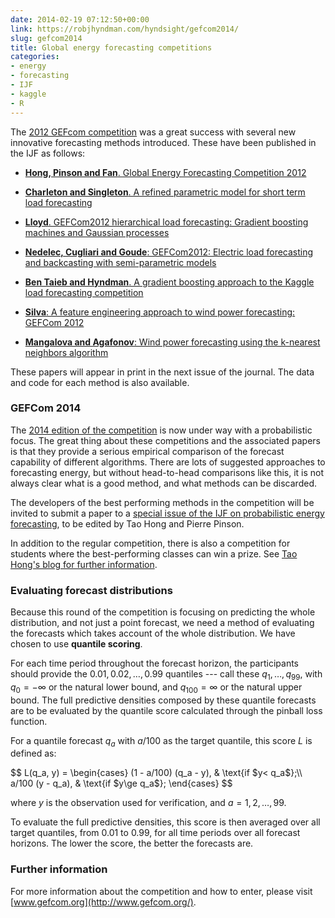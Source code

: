 ```yaml
---
date: 2014-02-19 07:12:50+00:00
link: https://robjhyndman.com/hyndsight/gefcom2014/
slug: gefcom2014
title: Global energy forecasting competitions
categories:
- energy
- forecasting
- IJF
- kaggle
- R
---
```


The [2012 GEFcom competition](http://www.drhongtao.com/gefcom/2012) was a great success with several new innovative forecasting methods introduced. These have been published in the IJF as follows:<!-- more -->


  * [**Hong, Pinson and Fan**. Global Energy Forecasting Competition 2012](http://dx.doi.org/10.1016/j.ijforecast.2013.07.001)


  * [**Charleton and Singleton**. A refined parametric model for short term load forecasting](http://dx.doi.org/10.1016/j.ijforecast.2013.07.003)


  * [**Lloyd**. GEFCom2012 hierarchical load forecasting: Gradient boosting machines and Gaussian processes](http://dx.doi.org/10.1016/j.ijforecast.2013.07.002)


  * [**Nedelec, Cugliari and Goude**: GEFCom2012: Electric load forecasting and backcasting with semi-parametric models](http://dx.doi.org/10.1016/j.ijforecast.2013.07.004)


  * [**Ben Taieb and Hyndman**. A gradient boosting approach to the Kaggle load forecasting competition](http://dx.doi.org/10.1016/j.ijforecast.2013.07.005)


  * [**Silva**: A feature engineering approach to wind power forecasting: GEFCom 2012](http://dx.doi.org/10.1016/j.ijforecast.2013.07.007)


  * [**Mangalova and Agafonov**: Wind power forecasting using the k-nearest neighbors algorithm](http://dx.doi.org/10.1016/j.ijforecast.2013.07.008)


These papers will appear in print in the next issue of the journal. The data and code for each method is also available.


### GEFCom 2014


The [2014 edition of the competition](http://www.gefcom.org/) is now under way with a probabilistic focus. The great thing about these competitions and the associated papers is that they provide a serious empirical comparison of the forecast capability of different algorithms. There are lots of suggested approaches to forecasting energy, but without head-to-head comparisons like this, it is not always clear what is a good method, and what methods can be discarded.

The developers of the best performing methods in the competition will be invited to submit a paper to a [special issue of the IJF on probabilistic energy forecasting](/hyndsight/probabilistic-energy-forecasting/), to be edited by Tao Hong and Pierre Pinson.

In addition to the regular competition, there is also a competition for students where the best-performing classes can win a prize. See [Tao Hong's blog for further information](http://blog.drhongtao.com/2014/02/institute-prize-for-gefcom2014.html).


### Evaluating forecast distributions


Because this round of the competition is focusing on predicting the whole distribution, and not just a point forecast, we need a method of evaluating the forecasts which takes account of the whole distribution. We have chosen to use **quantile scoring**.

For each time period throughout the forecast horizon, the participants should provide the $0.01, 0.02, \dots, 0.99$ quantiles --- call these $q_1,\dots,q_{99}$, with $q_0=-\infty$ or the natural lower bound, and $q_{100}=\infty$ or the natural upper bound. The full predictive densities composed by these quantile forecasts are to be evaluated by the quantile score calculated through the pinball loss function.

For a quantile forecast $q_a$ with $a/100$ as the target quantile, this score $L$ is defined as:

<div>
$$
L(q_a, y) = \begin{cases}
(1 - a/100) (q_a - y), & \text{if $y< q_a$};\\
a/100 (y - q_a), & \text{if $y\ge q_a$};
\end{cases}
$$
</div>

where $y$ is the observation used for verification, and $a = 1, 2, \dots, 99$.

To evaluate the full predictive densities, this score is then averaged over all target quantiles, from 0.01 to 0.99, for all time periods over all forecast horizons. The lower the score, the better the forecasts are.


### Further information


For more information about the competition and how to enter, please visit [www.gefcom.org](http://www.gefcom.org/).
